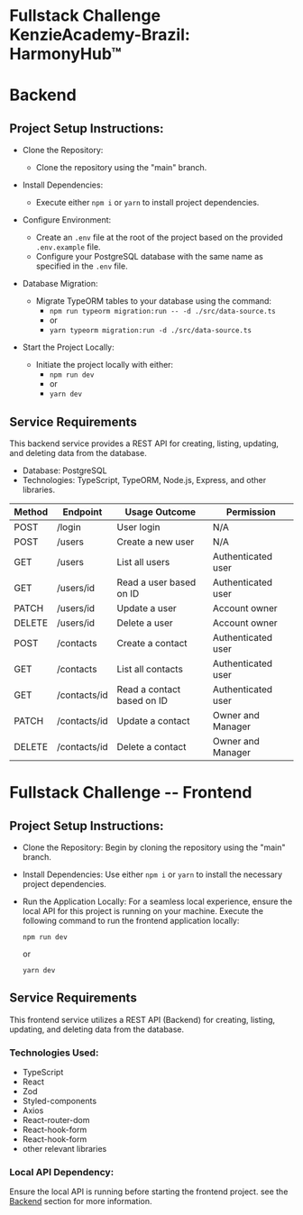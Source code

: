 # Fullstack Challenge KenzieAcademy-Brazil: HarmonyHub™

# Backend

## Project Setup Instructions:

- Clone the Repository:
    - Clone the repository using the "main" branch.

- Install Dependencies:
    - Execute either `npm i` or `yarn` to install project dependencies.

- Configure Environment:
    - Create an `.env` file at the root of the project based on the provided `.env.example` file.
    - Configure your PostgreSQL database with the same name as specified in the `.env` file.

- Database Migration:
    - Migrate TypeORM tables to your database using the command:
        - `npm run typeorm migration:run -- -d ./src/data-source.ts`
        - or
        - `yarn typeorm migration:run -d ./src/data-source.ts`

- Start the Project Locally:
    - Initiate the project locally with either:
        - `npm run dev`
        - or
        - `yarn dev`

## Service Requirements

This backend service provides a REST API for creating, listing, updating, and deleting data from the database.

- Database: PostgreSQL
- Technologies: TypeScript, TypeORM, Node.js, Express, and other libraries.

| Method | Endpoint     | Usage Outcome              | Permission         |
|--------|--------------|----------------------------|--------------------|
| POST   | /login       | User login                 | N/A                |
| POST   | /users       | Create a new user          | N/A                |
| GET    | /users       | List all users             | Authenticated user |
| GET    | /users/id    | Read a user based on ID    | Authenticated user |
| PATCH  | /users/id    | Update a user              | Account owner      |
| DELETE | /users/id    | Delete a user              | Account owner      |
| POST   | /contacts    | Create a contact           | Authenticated user |
| GET    | /contacts    | List all contacts          | Authenticated user |
| GET    | /contacts/id | Read a contact based on ID | Authenticated user |
| PATCH  | /contacts/id | Update a contact           | Owner and Manager  |
| DELETE | /contacts/id | Delete a contact           | Owner and Manager  |

# Fullstack Challenge -- Frontend

## Project Setup Instructions:

- Clone the Repository:
    Begin by cloning the repository using the "main" branch.

- Install Dependencies:
    Use either `npm i` or `yarn` to install the necessary project dependencies.

- Run the Application Locally:
    For a seamless local experience, ensure the local API for this project is running on your machine.
    Execute the following command to run the frontend application locally:
    ```
    npm run dev
    ```
    or
    ```
    yarn dev
    ```

## Service Requirements

This frontend service utilizes a REST API (Backend) for creating, listing, updating, and deleting data from the database.

### Technologies Used:

- TypeScript
- React
- Zod
- Styled-components
- Axios
- React-router-dom
- React-hook-form
- React-hook-form
- other relevant libraries

### Local API Dependency:

Ensure the local API is running before starting the frontend project.
see the [Backend](#backend) section for more information.
